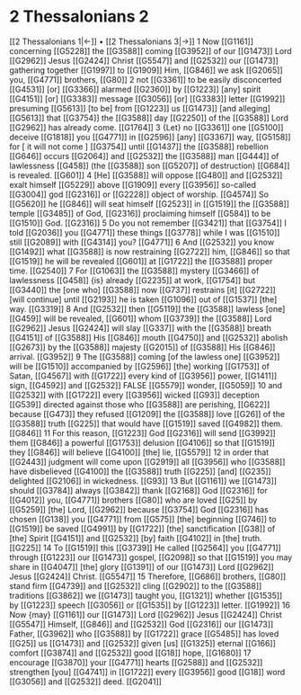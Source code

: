 # 2 Thessalonians 2
[[2 Thessalonians 1|←]] • [[2 Thessalonians 3|→]]
1 Now [[G1161]] concerning [[G5228]] the [[G3588]] coming [[G3952]] of our [[G1473]] Lord [[G2962]] Jesus [[G2424]] Christ [[G5547]] and [[G2532]] our [[G1473]] gathering together [[G1997]] to [[G1909]] Him, [[G846]] we ask [[G2065]] you, [[G4771]] brothers, [[G80]] 
2 not [[G3361]] to be easily disconcerted [[G4531]] [or] [[G3366]] alarmed [[G2360]] by [[G1223]] [any] spirit [[G4151]] [or] [[G3383]] message [[G3056]] [or] [[G3383]] letter [[G1992]] presuming [[G5613]] [to be] from [[G1223]] us [[G1473]] [and alleging] [[G5613]] that [[G3754]] the [[G3588]] day [[G2250]] of the [[G3588]] Lord [[G2962]] has already come. [[G1764]] 
3 {Let} no [[G3361]] one [[G5100]] deceive [[G1818]] you [[G4771]] in [[G2596]] [any] [[G3367]] way, [[G5158]] for [ it will not come ] [[G3754]] until [[G1437]] the [[G3588]] rebellion [[G646]] occurs [[G2064]] and [[G2532]] the [[G3588]] man [[G444]] of lawlessness [[G458]] (the [[G3588]] son [[G5207]] of destruction) [[G684]] is revealed. [[G601]] 
4 [He] [[G3588]] will oppose [[G480]] and [[G2532]] exalt himself [[G5229]] above [[G1909]] every [[G3956]] so-called [[G3004]] god [[G2316]] or [[G2228]] object of worship. [[G4574]] So [[G5620]] he [[G846]] will seat himself [[G2523]] in [[G1519]] the [[G3588]] temple [[G3485]] of God, [[G2316]] proclaiming himself [[G584]] to be [[G1510]] God. [[G2316]] 
5 Do you not remember [[G3421]] that [[G3754]] I told [[G2036]] you [[G4771]] these things [[G3778]] while I was [[G1510]] still [[G2089]] with [[G4314]] you? [[G4771]] 
6 And [[G2532]] you know [[G1492]] what [[G3588]] is now restraining [[G2722]] him, [[G846]] so that [[G1519]] he will be revealed [[G601]] at [[G1722]] the [[G3588]] proper time. [[G2540]] 
7 For [[G1063]] the [[G3588]] mystery [[G3466]] of lawlessness [[G458]] {is} already [[G2235]] at work, [[G1754]] but [[G3440]] the [one who] [[G3588]] now [[G737]] restrains [it] [[G2722]] [will continue] until [[G2193]] he is taken [[G1096]] out of [[G1537]] [the] way. [[G3319]] 
8 And [[G2532]] then [[G5119]] the [[G3588]] lawless [one] [[G459]] will be revealed, [[G601]] whom [[G3739]] the [[G3588]] Lord [[G2962]] Jesus [[G2424]] will slay [[G337]] with the [[G3588]] breath [[G4151]] of [[G3588]] His [[G846]] mouth [[G4750]] and [[G2532]] abolish [[G2673]] by the [[G3588]] majesty [[G2015]] of [[G3588]] His [[G846]] arrival. [[G3952]] 
9 The [[G3588]] coming [of the lawless one] [[G3952]] will be [[G1510]] accompanied by [[G2596]] [the] working [[G1753]] of Satan, [[G4567]] with [[G1722]] every kind of [[G3956]] power, [[G1411]] sign, [[G4592]] and [[G2532]] FALSE [[G5579]] wonder, [[G5059]] 
10 and [[G2532]] with [[G1722]] every [[G3956]] wicked [[G93]] deception [[G539]] directed against those who [[G3588]] are perishing, [[G622]] because [[G473]] they refused [[G1209]] the [[G3588]] love [[G26]] of the [[G3588]] truth [[G225]] that would have [[G1519]] saved [[G4982]] them. [[G846]] 
11 For this reason, [[G1223]] God [[G2316]] will send [[G3992]] them [[G846]] a powerful [[G1753]] delusion [[G4106]] so that [[G1519]] they [[G846]] will believe [[G4100]] [the] lie, [[G5579]] 
12 in order that [[G2443]] judgment will come upon [[G2919]] all [[G3956]] who [[G3588]] have disbelieved [[G4100]] the [[G3588]] truth [[G225]] [and] [[G235]] delighted [[G2106]] in wickedness. [[G93]] 
13 But [[G1161]] we [[G1473]] should [[G3784]] always [[G3842]] thank [[G2168]] God [[G2316]] for [[G4012]] you, [[G4771]] brothers [[G80]] who are loved [[G25]] by [[G5259]] [the] Lord, [[G2962]] because [[G3754]] God [[G2316]] has chosen [[G138]] you [[G4771]] from [[G575]] [the] beginning [[G746]] to [[G1519]] be saved [[G4991]] by [[G1722]] [the] sanctification [[G38]] of [the] Spirit [[G4151]] and [[G2532]] [by] faith [[G4102]] in [the] truth. [[G225]] 
14 To [[G1519]] this [[G3739]] He called [[G2564]] you [[G4771]] through [[G1223]] our [[G1473]] gospel, [[G2098]] so that [[G1519]] you may share in [[G4047]] [the] glory [[G1391]] of our [[G1473]] Lord [[G2962]] Jesus [[G2424]] Christ. [[G5547]] 
15 Therefore, [[G686]] brothers, [[G80]] stand firm [[G4739]] and [[G2532]] cling [[G2902]] to the [[G3588]] traditions [[G3862]] we [[G1473]] taught you, [[G1321]] whether [[G1535]] by [[G1223]] speech [[G3056]] or [[G1535]] by [[G1223]] letter. [[G1992]] 
16 Now {may} [[G1161]] our [[G1473]] Lord [[G2962]] Jesus [[G2424]] Christ [[G5547]] Himself, [[G846]] and [[G2532]] God [[G2316]] our [[G1473]] Father, [[G3962]] who [[G3588]] by [[G1722]] grace [[G5485]] has loved [[G25]] us [[G1473]] and [[G2532]] given [us] [[G1325]] eternal [[G166]] comfort [[G3874]] and [[G2532]] good [[G18]] hope, [[G1680]] 
17 encourage [[G3870]] your [[G4771]] hearts [[G2588]] and [[G2532]] strengthen [you] [[G4741]] in [[G1722]] every [[G3956]] good [[G18]] word [[G3056]] and [[G2532]] deed. [[G2041]] 
